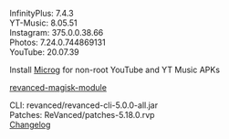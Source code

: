 InfinityPlus: 7.4.3  
YT-Music: 8.05.51  
Instagram: 375.0.0.38.66  
Photos: 7.24.0.744869131  
YouTube: 20.07.39  

Install [Microg](https://github.com/ReVanced/GmsCore/releases) for non-root YouTube and YT Music APKs  

[revanced-magisk-module](https://github.com/j-hc/revanced-magisk-module)
  
CLI: revanced/revanced-cli-5.0.0-all.jar  
Patches: ReVanced/patches-5.18.0.rvp  
[Changelog](https://github.com/ReVanced/revanced-patches/releases/tag/v5.18.0)  
